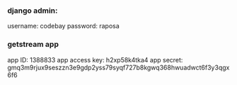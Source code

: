### django admin:

username: codebay
password: raposa


### getstream app

app ID: 1388833
app access key: h2xp58k4tka4
app secret: gmq3m9rjux9seszzn3e9gdp2yss79syqf727b8kgwq368hwuadwct6f3y3qgx6f6